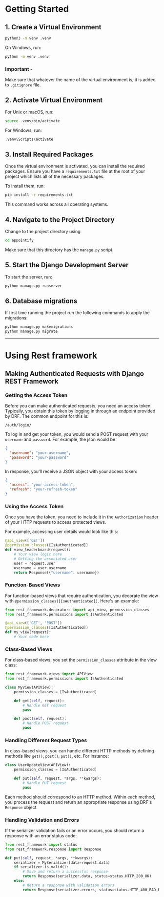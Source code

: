 
# Getting Started 


## 1. Create a Virtual Environment



```bash
python3 -m venv .venv
```

On Windows, run:

```cmd
python -m venv .venv
```

<!-- add an important note -->

### Important - 
Make sure that whatever the name of the virtual environment is, it is added to `.gitignore` file.

## 2. Activate Virtual Environment

For Unix or macOS, run:

```bash
source .venv/bin/activate
```

For Windows, run:

```cmd
.venv\Scripts\activate
```

## 3. Install Required Packages

Once the virtual environment is activated, you can install the required packages. Ensure you have a `requirements.txt` file at the root of your project which lists all of the necessary packages.

To install them, run:

```bash
pip install -r requirements.txt
```

This command works across all operating systems.

## 4. Navigate to the Project Directory

Change to the project directory using:

```bash
cd appointify
```

Make sure that this directory has the `manage.py` script.

## 5. Start the Django Development Server

To start the server, run:

```bash
python manage.py runserver
```

## 6. Database migrations

If first time running the project run the  following commands to apply the migrations:

```bash
python manage.py makemigrations
python manage.py migrate
```

------------------

<!-- add space -->


# Using Rest framework

## Making Authenticated Requests with Django REST Framework

### Getting the Access Token

Before you can make authenticated requests, you need an access token. Typically, you obtain this token by logging in through an endpoint provided by DRF. The common endpoint for this is:

```
/auth/login/
```

To log in and get your token, you would send a POST request with your `username` and `password`. For example, the json would be:

```json
{
  "username": "your-username",
  "password": "your-password"
}
```

In response, you'll receive a JSON object with your access token:

```json
{
  "access": "your-access-token",
  "refresh": "your-refresh-token"
}
```

### Using the Access Token

Once you have the token, you need to include it in the `Authorization` header of your HTTP requests to access protected views.

For example, accessing user details would look like this:

```python
@api_view(['GET'])
@permission_classes([IsAuthenticated])
def view_leaderboard(request):
    # Your view logic here
    # Getting the associated user
    user = request.user
    username = user.username
    return Response({"username": username})
```


### Function-Based Views

For function-based views that require authentication, you decorate the view with `@permission_classes([IsAuthenticated])`. Here's an example:

```python
from rest_framework.decorators import api_view, permission_classes
from rest_framework.permissions import IsAuthenticated

@api_view(['GET', 'POST'])
@permission_classes([IsAuthenticated])
def my_view(request):
    # Your code here
```

### Class-Based Views

For class-based views, you set the `permission_classes` attribute in the view class:

```python
from rest_framework.views import APIView
from rest_framework.permissions import IsAuthenticated

class MyView(APIView):
    permission_classes = [IsAuthenticated]

    def get(self, request):
        # Handle GET request
        pass

    def post(self, request):
        # Handle POST request
        pass
```

### Handling Different Request Types

In class-based views, you can handle different HTTP methods by defining methods like `get()`, `post()`, `put()`, etc. For instance:

```python
class UserUpdateView(APIView):
    permission_classes = [IsAuthenticated]

    def put(self, request, *args, **kwargs):
        # Handle PUT request
        pass
```

Each method should correspond to an HTTP method. Within each method, you process the request and return an appropriate response using DRF's `Response` object.

### Handling Validation and Errors

If the serializer validation fails or an error occurs, you should return a response with an error status code:

```python
from rest_framework import status
from rest_framework.response import Response

def put(self, request, *args, **kwargs):
    serializer = MySerializer(data=request.data)
    if serializer.is_valid():
        # Save and return a successful response
        return Response(serializer.data, status=status.HTTP_200_OK)
    else:
        # Return a response with validation errors
        return Response(serializer.errors, status=status.HTTP_400_BAD_REQUEST)
```

